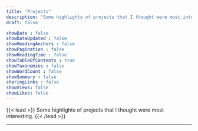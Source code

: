 ```yaml
---
title: "Projects"
description: "Some highlights of projects that I thought were most interesting"
draft: false

showDate : false
showDateUpdated : false
showHeadingAnchors : false
showPagination : false
showReadingTime : false
showTableOfContents : true
showTaxonomies : false 
showWordCount : false
showSummary : false
sharingLinks : false
showViews: false
showLikes: false
---
```


{{< lead >}}
Some highlights of projects that I thought were most interesting.
{{< /lead >}}

---
